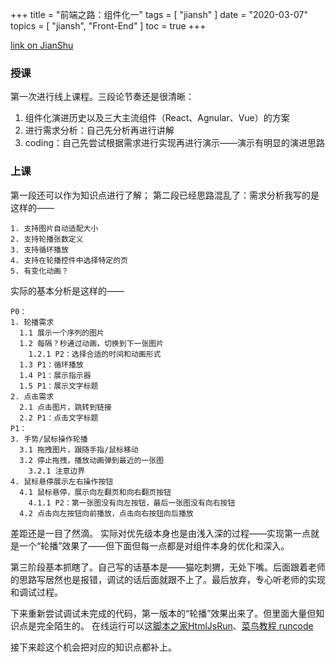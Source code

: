 +++
title = "前端之路：组件化一"
tags = [
    "jiansh"
]
date = "2020-03-07"
topics = [
    "jiansh",
    "Front-End"
]
toc = true
+++



[link on JianShu](https://www.jianshu.com/p/c6c2ae961441)

### 授课
第一次进行线上课程。三段论节奏还是很清晰：
1.  组件化演进历史以及三大主流组件（React、Agnular、Vue）的方案
2.  进行需求分析：自己先分析再进行讲解
3.  coding：自己先尝试根据需求进行实现再进行演示——演示有明显的演进思路

### 上课
第一段还可以作为知识点进行了解；
第二段已经思路混乱了：需求分析我写的是这样的——

```
1. 支持图片自动适配大小
2. 支持轮播张数定义
3. 支持循环播放
4. 支持在轮播控件中选择特定的页
5. 有变化动画？
```

实际的基本分析是这样的——

```
P0：
1. 轮播需求
  1.1 展示一个序列的图片
  1.2 每隔？秒通过动画，切换到下一张图片
    1.2.1 P2：选择合适的时间和动画形式
  1.3 P1：循环播放
  1.4 P1：展示指示器
  1.5 P1：展示文字标题
2. 点击需求
  2.1 点击图片，跳转到链接
  2.2 P1：点击文字标题
P1：
3. 手势/鼠标操作轮播
  3.1 拖拽图片，跟随手指/鼠标移动
  3.2 停止拖拽，播放动画弹到最近的一张图
    3.2.1 注意边界
4. 鼠标悬停展示左右操作按钮
  4.1 鼠标悬停，展示向左翻页和向右翻页按钮
    4.1.1 P2：第一张图没有向左按钮，最后一张图没有向右按钮
  4.2 点击向左按钮向前播放，点击向右按钮向后播放
```
差距还是一目了然滴。
实际对优先级本身也是由浅入深的过程——实现第一点就是一个“轮播”效果了——但下面但每一点都是对组件本身的优化和深入。

第三阶段基本抓瞎了。自己写的话基本是——猫吃刺猬，无处下嘴。后面跟着老师的思路写居然也是报错，调试的话后面就跟不上了。最后放弃，专心听老师的实现和调试过程。

下来重新尝试调试未完成的代码，第一版本的“轮播”效果出来了。但里面大量但知识点是完全陌生的。
在线运行可以这[脚本之家HtmlJsRun](http://tools.jb51.net/code/HtmlJsRun)、[菜鸟教程 runcode](https://www.runoob.com/runcode)

接下来趁这个机会把对应的知识点都补上。
